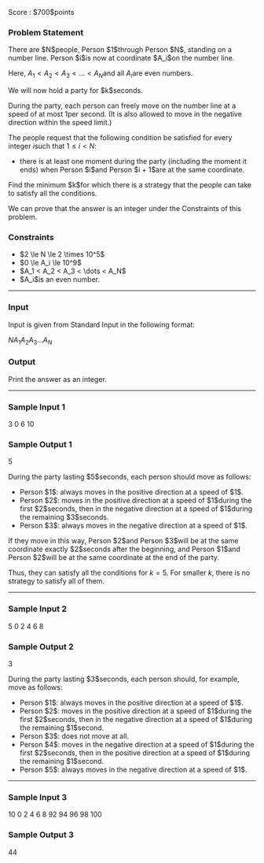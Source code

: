 
<div>

<span>

<span>

<p>
Score : $700$points
</p>

<div>

<section>

### **Problem Statement**

<p>
There are $N$people, Person $1$through Person $N$, standing on a number line. Person $i$is now at coordinate $A_i$on the number line.

Here, $A_1 < A_2 < A_3 < \dots < A_N$and all $A_i$are even numbers.
</p>

<p>
We will now hold a party for $k$seconds.

During the party, each person can freely move on the number line at a speed of at most $1$per second. (It is also allowed to move in the negative direction within the speed limit.)

The people request that the following condition be satisfied for every integer $i$such that $1 \le i \lt N$:
</p>

<ul>

<li>
there is at least one moment during the party (including the moment it ends) when Person $i$and Person $i + 1$are at the same coordinate.
</li>

</ul>

<p>
Find the minimum $k$for which there is a strategy that the people can take to satisfy all the conditions.

We can prove that the answer is an integer under the Constraints of this problem.
</p>

</section>

</div>

<div>

<section>

### **Constraints**

<ul>

<li>
$2 \le N \le 2 \times 10^5$
</li>

<li>
$0 \le A_i \le 10^9$
</li>

<li>
$A_1 < A_2 < A_3 < \dots < A_N$
</li>

<li>
$A_i$is an even number.
</li>

</ul>

</section>

</div>

---

<div>

<div>

<section>

### **Input**

<p>
Input is given from Standard Input in the following format:
</p>

<div>

$N$$A_1$$A_2$$A_3$$\dots$$A_N$
</div>

</section>

</div>

<div>

<section>

### **Output**

<p>
Print the answer as an integer.
</p>

</section>

</div>

</div>

---

<div>

<section>

### **Sample Input 1**

<div>

3
0 6 10

</div>

</section>

</div>

<div>

<section>

### **Sample Output 1**

<div>

5

</div>

<p>
During the party lasting $5$seconds, each person should move as follows:
</p>

<ul>

<li>
Person $1$: always moves in the positive direction at a speed of $1$.
</li>

<li>
Person $2$: moves in the positive direction at a speed of $1$during the first $2$seconds, then in the negative direction at a speed of $1$during the remaining $3$seconds.
</li>

<li>
Person $3$: always moves in the negative direction at a speed of $1$.
</li>

</ul>

<p>
If they move in this way, Person $2$and Person $3$will be at the same coordinate exactly $2$seconds after the beginning, and Person $1$and Person $2$will be at the same coordinate at the end of the party.

Thus, they can satisfy all the conditions for $k = 5$. For smaller $k$, there is no strategy to satisfy all of them.
</p>

</section>

</div>

---

<div>

<section>

### **Sample Input 2**

<div>

5
0 2 4 6 8

</div>

</section>

</div>

<div>

<section>

### **Sample Output 2**

<div>

3

</div>

<p>
During the party lasting $3$seconds, each person should, for example, move as follows:
</p>

<ul>

<li>
Person $1$: always moves in the positive direction at a speed of $1$.
</li>

<li>
Person $2$: moves in the positive direction at a speed of $1$during the first $2$seconds, then in the negative direction at a speed of $1$during the remaining $1$second.
</li>

<li>
Person $3$: does not move at all.
</li>

<li>
Person $4$: moves in the negative direction at a speed of $1$during the first $2$seconds, then in the positive direction at a speed of $1$during the remaining $1$second.
</li>

<li>
Person $5$: always moves in the negative direction at a speed of $1$.
</li>

</ul>

</section>

</div>

---

<div>

<section>

### **Sample Input 3**

<div>

10
0 2 4 6 8 92 94 96 98 100

</div>

</section>

</div>

<div>

<section>

### **Sample Output 3**

<div>

44

</div>

</section>

</div>

</span>

</span>

</div>
